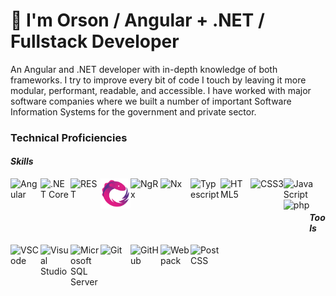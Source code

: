 # 👋 I'm Orson / Angular + .NET / Fullstack Developer

An Angular and .NET developer with in-depth knowledge of both frameworks. I try to 
improve every bit of code I touch by leaving it more modular, performant, readable, and
accessible. I have worked with major software companies where we built a number of
important Software Information Systems for the government and private sector.

### Technical Proficiencies

#### *Skills*

<img align="left" alt="Angular" src="https://angular.io/assets/images/logos/angular/angular_solidBlack.svg" width="48px" />
<img align="left" alt=".NET Core" src="https://github.com/dotnet/docs/blob/cb475ed45f881e9462e34764480d3b0ebce85e91/docs/images/hub/netcore.svg" width="48px" />
<img align="left" alt="REST" src="https://icon-library.com/images/rest-icon/rest-icon-27.jpg" width="48px" />
<img align="left" alt="RxJS" src="https://raw.githubusercontent.com/ReactiveX/rxjs/master/resources/CI-CD/logo/svg/RxJs_Logo_Basic.svg" width="48px" />
<img align="left" alt="NgRx" src="https://ngrx.io/assets/images/ngrx-badge.png" width="48px" />
<img align="left" alt="Nx" src="https://ultimatecourses.com/assets/category/nx-6c132a35ad2a671dd3cf042dbbc4e1d941a3c52971b01c9e332b4300dba07df4.svg" width="48px" />
<img align="left" alt="Typescript" src="https://github.com/microsoft/TypeScript-Website/blob/f407e1ae19e5e990d9901ac8064a32a8cc60edf0/packages/typescriptlang-org/static/branding/ts-logo-512.svg" width="48px" />
<img align="left" alt="HTML5" src="https://www.w3.org/html/logo/downloads/HTML5_Logo.svg" width="48px" />
<img align="left" alt="CSS3" src="https://upload.wikimedia.org/wikipedia/commons/d/d5/CSS3_logo_and_wordmark.svg" height="48px" />
<img align="left" alt="JavaScript" src="https://upload.wikimedia.org/wikipedia/commons/9/99/Unofficial_JavaScript_logo_2.svg" width="48px" />
<img align="left" alt="php" src="https://upload.wikimedia.org/wikipedia/commons/2/27/PHP-logo.svg" height="48px" /><br /><br />

#### *Tools*

<img align="left" alt="VSCode" src="https://upload.wikimedia.org/wikipedia/commons/2/2d/Visual_Studio_Code_1.18_icon.svg" width="48px" />
<img align="left" alt="Visual Studio" src="https://upload.wikimedia.org/wikipedia/commons/5/59/Visual_Studio_Icon_2019.svg" width="48px" />
<img align="left" alt="Microsoft SQL Server" src="https://brandslogos.com/wp-content/uploads/images/large/microsoft-sql-server-logo-vector.svg" width="48px" />
<img align="left" alt="Git" src="https://upload.wikimedia.org/wikipedia/commons/3/3f/Git_icon.svg" width="48px" />
<img align="left" alt="GitHub" src="https://upload.wikimedia.org/wikipedia/commons/9/91/Octicons-mark-github.svg" width="48px" />
<img align="left" alt="Webpack" src="https://raw.githubusercontent.com/webpack/media/master/logo/icon-square-big.svg" width="48px" />
<img align="left" alt="PostCSS" src="https://raw.githubusercontent.com/postcss/brand/master/dist/postcss-logo-symbol.svg" width="48px" /><br /><br />






<!--

### My Stats

![Orson's Languages](https://github-readme-stats.vercel.app/api/top-langs/?username=dev-sampsonorson&layout=compact&theme=prussian)

<img align="left" alt=".NET" src="https://github.com/dotnet/brand/blob/main/logo/dotnet-logo.svg" width="48px" />

<img align="left" alt="Angular" src="https://cdn.iconscout.com/icon/free/png-48/angular-3628031-3030497.png" />
<img align="left" alt="C#" src="https://cdn.iconscout.com/icon/free/png-48/csharp-1175240.png" />


<img align="left" alt="Bootstrap" src="https://cdn.iconscout.com/icon/free/png-48/bootstrap-226077.png" />
<img align="left" alt="CSS3" src="https://cdn.iconscout.com/icon/free/png-48/css3-9-1175237.png" />
<img align="left" alt="HTML5" src="https://cdn.iconscout.com/icon/free/png-48/html5-10-569380.png" />
<img align="left" alt="JavaScript" src="https://cdn.iconscout.com/icon/free/png-48/javascript-24-1174950.png" />
<img align="left" alt="jQuery" src="https://cdn.iconscout.com/icon/free/png-48/jquery-7-1175152.png" />
<img align="left" alt="React" src="https://cdn.iconscout.com/icon/free/png-48/react-4-1175110.png" />
<img align="left" alt="Sass" src="https://cdn.iconscout.com/icon/free/png-48/sass-226054.png" />
<img align="left" alt="TypeScript" src="https://cdn.iconscout.com/icon/free/png-48/typescript-1174965.png" />
<img align="left" alt="Webpack" src="https://cdn.iconscout.com/icon/free/png-48/webpack-3-1174982.png" /><br /><br />-->



<!--

<a href="https://iconscout.com/icons/angular" target="_blank">Angular Icon</a> by <a href="https://iconscout.com/contributors/icon-mafia" target="_blank">Icon Mafia</a>
**dev-sampsonorson/dev-sampsonorson** is a ✨ _special_ ✨ repository because its `README.md` (this file) appears on your GitHub profile.

Here are some ideas to get you started:

- 🔭 I’m currently working on ...
- 🌱 I’m currently learning ...
- 👯 I’m looking to collaborate on ...
- 🤔 I’m looking for help with ...
- 💬 Ask me about ...
- 📫 How to reach me: ...
- 😄 Pronouns: ...
- ⚡ Fun fact: ...
-->
